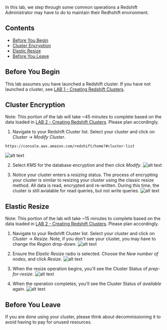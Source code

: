 In this lab, we step through some common operations a Redshift Administrator may have to do to maintain their Redhshift environment.

## Contents
* [Before You Begin](#before-you-begin)
* [Cluster Encryption](#cluster-encryption)
* [Elastic Resize](#elastic-resize)
* [Before You Leave](#before-you-leave)

## Before You Begin
This lab assumes you have launched a Redshift cluster.  If you have not launched a cluster, see [LAB 1 - Creating Redshift Clusters](../lab1.html).


## Cluster Encryption
Note: This portion of the lab will take ~45 minutes to complete based on the data loaded in [LAB 2 - Creating Redshift Clusters](../lab2.html).  Please plan accordingly.

1. Navigate to your Redshift Cluster list.  Select your cluster and click on *Cluster* -> *Modify Cluster*.
```
https://console.aws.amazon.com/redshift/home?#cluster-list
```
![alt text](https://github.com/andrehass/RedshiftWorkshop/blob/master/Images/operations8.png "Cluster Encryption 1")

2. Select *KMS* for the database encryption and then click *Modify*.
![alt text](https://github.com/andrehass/RedshiftWorkshop/blob/master/Images/operations9.png "Cluster Encryption 2")

4. Notice your cluster enters a *resizing* status.  The process of encrypting your cluster is similar to resizing your cluster using the classic resize method.  All data is read, encrypted and re-written. During this time, the cluster is still avialable for read queries, but not write queries.
![alt text](https://github.com/andrehass/RedshiftWorkshop/blob/master/Images/operations10.png "Cluster Encryption 3")


## Elastic Resize
Note: This portion of the lab will take ~15 minutes to complete based on the data loaded in [LAB 2 - Creating Redshift Clusters](../lab2.html).  Please plan accordingly.
1. Navigate to your Redshift Cluster list.  Select your cluster and click on *Cluster* -> *Resize*.  Note, if you don't see your cluster, you may have to change the *Region* drop-down.
![alt text](https://github.com/andrehass/RedshiftWorkshop/blob/master/Images/operations19.png "Elastic Resize 1")

2. Ensure the *Elastic Resize* radio is selected.  Choose the *New number of nodes*, and click *Resize*.
![alt text](https://github.com/andrehass/RedshiftWorkshop/blob/master/Images/operations20.png "Elastic Resize 2")

3. When the resize operation begins, you'll see the Cluster Status of *prep-for-resize*.
![alt text](https://github.com/andrehass/RedshiftWorkshop/blob/master/Images/operations21.png "Elastic Resize 3")

4. When the operation completes, you'll see the Cluster Status of *available* again.
![alt text](https://github.com/andrehass/RedshiftWorkshop/blob/master/Images/operations22.png "Elastic Resize 4")

## Before You Leave
If you are done using your cluster, please think about decommissioning it to avoid having to pay for unused resources.
